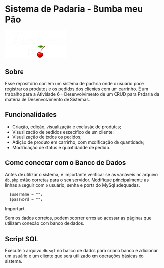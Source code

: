 # Sistema de Padaria - Bumba meu Pão
<img src="assets/logo.png" alt="Logotipo da Padaria" width="200"/>

## Sobre
Esse repositório contém um sistema de padaria onde o usuário pode registrar os produtos e os pedidos dos clientes com um carrinho. É um trabalho para a Atividade 6 - Desenvolvimento de um CRUD para Padaria da matéria de Desenvolvimento de Sistemas.

## Funcionalidades
- Criação, edição, visualização e exclusão de produtos;
- Visualização de pedidos específico de um cliente;
- Visualização de todos os pedidos;
- Adição de produto em carrinho, com modificação de quantidade;
- Modificação de status e quantidadde de pedido.

## Como conectar com o Banco de Dados
Antes de utilizar o sistema, é importante verificar se as variáveis no arquivo `db.php` estão corretas para o seu servidor. Modifique principalmente as linhas a seguir com o usuário, senha e porta do MySql adequadas.

```
  $username = "";
  $password = "";
```

> [!IMPORTANT]
> Sem os dados corretos, podem ocorrer erros ao acessar as páginas que utilizam conexão com banco de dados.

## Script SQL

Execute o arquivo `db.sql` no banco de dados para criar o banco e adicionar um usuário e um cliente que será utilizado em operações básicas do sistema.
